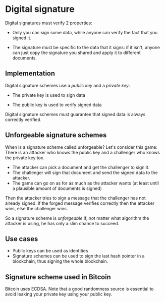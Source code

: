 # Digital signature

Digital signatures must verify 2 properties:

- Only you can sign some data, while anyone can verify the fact that you signed it.

- The signature must be specific to the data that it signs: if it isn't, anyone can just copy the signature you shared and apply it to different documents.

## Implementation

Digital signature schemes use a *public key* and a *private key*:

- The private key is used to sign data

- The public key is used to verify signed data

Digital signature schemes must guarantee that signed data is always correctly verified.

## Unforgeable signature schemes

When is a signature scheme called unforgeable? Let's consider this game:
There is an attacker who knows the public key and a challenger who knows the private key too.

- The attacker can pick a document and get the challenger to sign it.
- The challenger will sign that document and send the signed data to the attacker.
- The game can go on as for as much as the attacker wants (at least until a plausible amount of documents is signed)

Then the attacker tries to sign a message that the challenger has not already signed: if the forged message verifies correctly then the attacker wins, else the challenger wins.

So a signature scheme is *unforgeable* if, not matter what algorithm the attacker is using, he has only a slim chance to succeed.

## Use cases

- Public keys can be used as identities
- Signature schemes can be used to sign the last hash pointer in a blockchain, thus signing the whole blockchain.

## Signature scheme used in Bitcoin

Bitcoin uses ECDSA. Note that a good randomness source is essential to avoid leaking your private key using your public key.